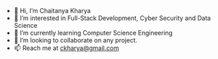 - 👋 Hi, I’m Chaitanya Kharya
- 👀 I’m interested in Full-Stack Development, Cyber Security and Data Science
- 🌱 I’m currently learning Computer Science Engineering
- 💞️ I’m looking to collaborate on any project.
- 📫 Reach me at ckharya@gmail.com

<!---
ChaitanyaKharya2003/ChaitanyaKharya2003 is a ✨ special ✨ repository because its `README.md` (this file) appears on your GitHub profile.
You can click the Preview link to take a look at your changes.
--->

